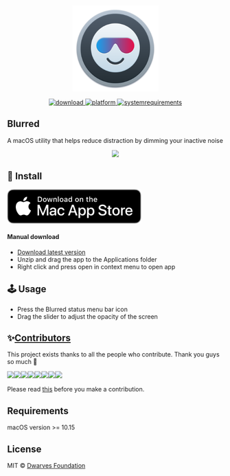 <p align="center">
	<img width="200" height="200" margin-right="100%" src="misc/Blurred.png">
</p>
<p align="center">
<a href="https://github.com/dwarvesf/hidden/releases/latest">
 		<img src="https://img.shields.io/badge/download-latest-brightgreen.svg" alt="download">
	<a href="https://img.shields.io/badge/platform-macOS-lightgrey.svg">
 		<img src="https://img.shields.io/badge/platform-macOS-lightgrey.svg" alt="platform">
	</a>
	<a href="https://img.shields.io/badge/requirements-macOS Catalina+-ff69b4.svg">
 		<img src="https://img.shields.io/badge/requirements-macOS Catalina+-ff69b4.svg" alt="systemrequirements">
	</a>
</p>

## Blurred

A macOS utility that helps reduce distraction by dimming your inactive noise

<p align="center">
	<img width="600" src="misc/guide.gif">
</p>

## 🚀 Install

[![AppStore](misc/appstore.svg)](hhttps://apps.apple.com/us/app/blurred/id1497527363)

#### Manual download

- [Download latest version](https://github.com/dwarvesf/Blurred/releases/latest)
- Unzip and drag the app to the Applications folder
- Right click and press open in context menu to open app

## 🕹 Usage

- Press the Blurred status menu bar icon
- Drag the slider to adjust the opacity of the screen

## ✨<a href="https://github.com/dwarvesf/Blurred/graphs/contributors">Contributors</a>

This project exists thanks to all the people who contribute. Thank you guys so much 👏

[![](https://sourcerer.io/fame/phucledien/dwarvesf/Blurred/images/0)](https://sourcerer.io/fame/phucledien/dwarvesf/Blurred/links/0)[![](https://sourcerer.io/fame/phucledien/dwarvesf/Blurred/images/1)](https://sourcerer.io/fame/phucledien/dwarvesf/Blurred/links/1)[![](https://sourcerer.io/fame/phucledien/dwarvesf/Blurred/images/2)](https://sourcerer.io/fame/phucledien/dwarvesf/Blurred/links/2)[![](https://sourcerer.io/fame/phucledien/dwarvesf/Blurred/images/3)](https://sourcerer.io/fame/phucledien/dwarvesf/Blurred/links/3)[![](https://sourcerer.io/fame/phucledien/dwarvesf/Blurred/images/4)](https://sourcerer.io/fame/phucledien/dwarvesf/Blurred/links/4)[![](https://sourcerer.io/fame/phucledien/dwarvesf/Blurred/images/5)](https://sourcerer.io/fame/phucledien/dwarvesf/Blurred/links/5)[![](https://sourcerer.io/fame/phucledien/dwarvesf/Blurred/images/6)](https://sourcerer.io/fame/phucledien/dwarvesf/Blurred/links/6)[![](https://sourcerer.io/fame/phucledien/dwarvesf/Blurred/images/7)](https://sourcerer.io/fame/phucledien/dwarvesf/Blurred/links/7)

Please read [this](CONTRIBUTING.md) before you make a contribution.

## Requirements
macOS version >= 10.15

## License

MIT &copy; [Dwarves Foundation](https://github.com/dwarvesf)